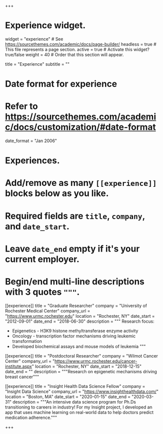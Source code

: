 +++
# Experience widget.
widget = "experience"  # See https://sourcethemes.com/academic/docs/page-builder/
headless = true  # This file represents a page section.
active = true  # Activate this widget? true/false
weight = 40  # Order that this section will appear.

title = "Experience"
subtitle = ""

# Date format for experience
#   Refer to https://sourcethemes.com/academic/docs/customization/#date-format
date_format = "Jan 2006"

# Experiences.
#   Add/remove as many `[[experience]]` blocks below as you like.
#   Required fields are `title`, `company`, and `date_start`.
#   Leave `date_end` empty if it's your current employer.
#   Begin/end multi-line descriptions with 3 quotes `"""`.
[[experience]]
  title = "Graduate Researcher"
  company = "University of Rochester Medical Center"
  company_url = "https://www.urmc.rochester.edu"
  location = "Rochester, NY"
  date_start = "2012-09-01"
  date_end = "2018-06-30"
  description = """
  Research focus:
  
  * Epigenetics - H3K9 histone methyltransferase enzyme activity
  * Oncology - transcription factor mechanisms driving leukemic transformation
  * Developed biochemical assays and mouse models of leukemia
  """

[[experience]]
  title = "Postdoctoral Researcher"
  company = "Wilmot Cancer Center"
  company_url = "https://www.urmc.rochester.edu/cancer-institute.aspx"
  location = "Rochester, NY"
  date_start = "2018-12-15"
  date_end = ""
  description = """Research on epigenetic mechanisms driving breast cancer"""

[[experience]]
  title = "Insight Health Data Science Fellow"
  company = "Insight Data Science"
  company_url = "https://www.insighthealthdata.com/"
  location = "Boston, MA"
  date_start = "2020-01-15"
  date_end = "2020-03-31"
  description = """An intensive data science program for Ph.Ds transitioning to careers in industry! For my Insight project, I developed an app that uses machine learning on real-world data to help doctors predict medication adherence."""

+++

